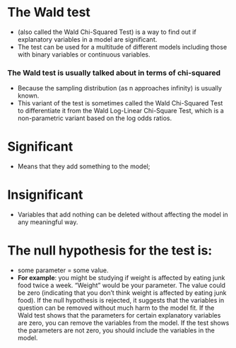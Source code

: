 # The Wald test 
* (also called the Wald Chi-Squared Test) is a way to find out if explanatory variables in a model are significant.
* The test can be used for a multitude of different models including those with binary variables or continuous variables.
### The Wald test is usually talked about in terms of chi-squared
* Because the sampling distribution (as n approaches infinity) is usually known. 
* This variant of the test is sometimes called the Wald Chi-Squared Test to differentiate it from the Wald Log-Linear Chi-Square Test, which is a non-parametric variant based on the log odds ratios.


# Significant 
* Means that they add something to the model; 

# Insignificant
* Variables that add nothing can be deleted without affecting the model in any meaningful way. 

# The null hypothesis for the test is: 
* some parameter = some value. 
* __For example__:
you might be studying if weight is affected by eating junk food twice a week. “Weight” would be your parameter. The value could be zero (indicating that you don’t think weight is affected by eating junk food). If the null hypothesis is rejected, it suggests that the variables in question can be removed without much harm to the model fit. 
If the Wald test shows that the parameters for certain explanatory variables are zero, you can remove the variables from 
the model. If the test shows the parameters are not zero, you should include the variables in the model. 

